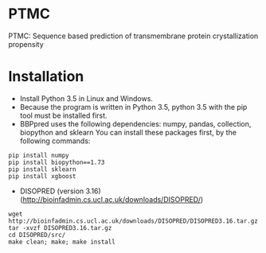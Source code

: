 # PTMC
PTMC: Sequence based prediction of transmembrane protein crystallization propensity



# Installation
* Install Python 3.5 in Linux and Windows.
* Because the program is written in Python 3.5, python 3.5 with the pip tool must be installed first. 
* BBPpred uses the following dependencies: numpy, pandas, collection, biopython and sklearn You can install these packages first, by the following commands:
```
pip install numpy
pip install biopython==1.73 
pip install sklearn
pip install xgboost
```

* DISOPRED (version 3.16) (http://bioinfadmin.cs.ucl.ac.uk/downloads/DISOPRED/)
```
wget http://bioinfadmin.cs.ucl.ac.uk/downloads/DISOPRED/DISOPRED3.16.tar.gz
tar -xvzf DISOPRED3.16.tar.gz
cd DISOPRED/src/
make clean; make; make install
```
    
